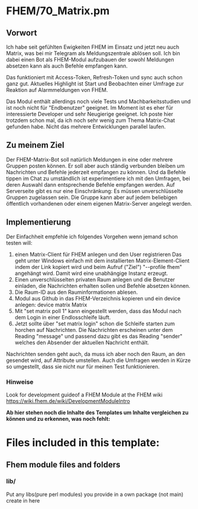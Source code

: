 # FHEM/70_Matrix.pm
## Vorwort
Ich habe seit gefühlten Ewigkeiten FHEM im Einsatz und jetzt neu auch Matrix, was bei mir Telegram als Meldungszentrale ablösen soll. Ich bin dabei einen Bot als FHEM-Modul aufzubauen der sowohl Meldungen absetzen kann als auch Befehle empfangen kann.

Das funktioniert mit Access-Token, Refresh-Token und sync auch schon ganz gut. Aktuelles Highlight ist Start und Beobachten einer Umfrage zur Reaktion auf Alarmmeldungen von FHEM.

Das Modul enthält allerdings noch viele Tests und Machbarkeitsstudien und ist noch nicht für "Endbenutzer" geeignet. Im Moment ist es eher für interessierte Developer und sehr Neugierige geeignet. Ich poste hier trotzdem schon mal, da ich noch sehr wenig zum Thema Matrix-Chat gefunden habe. Nicht das mehrere Entwicklungen parallel laufen.

## Zu meinem Ziel
Der FHEM-Matrix-Bot soll natürlich Meldungen in eine oder mehrere Gruppen posten können. Er soll aber auch ständig verbunden bleiben um Nachrichten und Befehle jederzeit empfangen zu können. Und da Befehle tippen im Chat zu umständlich ist experimentiere ich mit den Umfragen, bei deren Auswahl dann entsprechende Befehle empfangen werden. Auf Serverseite gibt es nur eine Einschränkung: Es müssen unverschlüsselte Gruppen zugelassen sein. Die Gruppe kann aber auf jedem beliebigen öffentlich vorhandenen oder einem eigenen Matrix-Server angelegt werden.

## Implementierung
Der Einfachheit empfehle ich folgendes Vorgehen wenn jemand schon testen will:
1. einen Matrix-Client für FHEM anlegen und den User registrieren Das geht unter Windows einfach mit dem installierten Matrix-Element-Client indem der Link kopiert wird und beim Aufruf ("Ziel") "--profile fhem" angehängt wird. Damit wird eine unabhängige Instanz erzeugt.
2. Einen unverschlüsselten privaten Raum anlegen und die Benutzer einladen, die Nachrichten erhalten sollen und Befehle absetzen können.
3. Die Raum-ID aus den Rauminformationen ablesen.
4. Modul aus Github in das FHEM-Verzeichnis kopieren und ein device anlegen:
  device matrix Matrix <server> <user> <passwort>
5. Mit "set matrix poll 1" kann eingestellt werden, dass das Modul nach dem Login in einer Endlosschleife läuft.
6. Jetzt sollte über "set matrix login" schon die Schleife starten zum horchen auf Nachrichten. Die Nachrichten erscheinen unter dem Reading "message" und passend dazu gibt es das Reading "sender" welches den Absender der aktuellen Nachricht enthält.

Nachrichten senden geht auch, da muss ich aber noch den Raum, an den gesendet wird, auf Attribute umstellen. Auch die Umfragen werden in Kürze so umgestellt, dass sie nicht nur für meinen Test funktionieren.

### Hinweise
Look for development guideof a FHEM Module at the FHEM wiki
https://wiki.fhem.de/wiki/DevelopmentModuleIntro

**Ab hier stehen noch die Inhalte des Templates um Inhalte vergleichen zu können und zu erkennen, was noch fehlt:**
# Files included in this template:

## Fhem module files and folders

### lib/

Put any libs(pure perl modules) you provide in a own package (not main) create in here